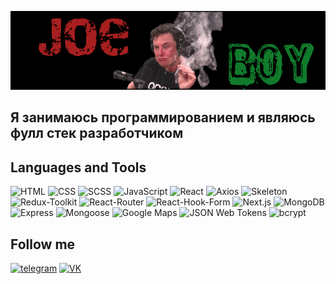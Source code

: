 [![Header](https://github.com/JoeeeBoy/JoeeeBoy/blob/main/assets/%D0%9D%D0%BE%D0%B2%D1%8B%D0%B9%20%D0%BF%D1%80%D0%BE%D0%B5%D0%BA%D1%82.png?raw=true)](https://vk.com/goldgamer97)

## Я занимаюсь программированием и являюсь фулл стек разработчиком

## Languages and Tools

![HTML](https://img.shields.io/badge/-HTML-090909?style=for-the-badge&logo=HTML5&logoColor=#E34F26)
![CSS](https://img.shields.io/badge/-CSS-090909?style=for-the-badge&logo=CSS3)
![SCSS](https://img.shields.io/badge/-SCSS-090909?style=for-the-badge&logo=SASS&logoColor=#CC6699)
![JavaScript](https://img.shields.io/badge/-JAVASCRIPT-090909?style=for-the-badge&logo=JavaScript&logoColor=E9D54D)
![React](https://img.shields.io/badge/-React-090909?style=for-the-badge&logo=React&logoColor=React)
![Axios](https://img.shields.io/badge/-Axios-090909?style=for-the-badge&logo=Axios)
![Skeleton](https://img.shields.io/badge/-Skeleton-090909?style=for-the-badge)
![Redux-Toolkit](https://img.shields.io/badge/-Redux_Toolkit-090909?style=for-the-badge&logo=redux)
![React-Router](https://img.shields.io/badge/-React_Router-090909?style=for-the-badge&logo=ReactRouter)
![React-Hook-Form](https://img.shields.io/badge/-React_Hook_Form-090909?style=for-the-badge&logo=ReactHookForm)
![Next.js](https://img.shields.io/badge/-Next.js-090909?style=for-the-badge&logo=Next.js)
![MongoDB](https://img.shields.io/badge/-MongoDB-090909?style=for-the-badge&logo=MongoDB)
![Express](https://img.shields.io/badge/-Express-090909?style=for-the-badge&logo=Express)
![Mongoose](https://img.shields.io/badge/-Mongoose-090909?style=for-the-badge&logo=Mongoose)
![Google Maps](https://img.shields.io/badge/-Google_Maps-090909?style=for-the-badge&logo=GoogleMaps)
![JSON Web Tokens](https://img.shields.io/badge/-JSON_Web_Tokens-090909?style=for-the-badge&logo=JSONWebTokens)
![bcrypt](https://img.shields.io/badge/-bcrypt-090909?style=for-the-badge&logo=bcrypt)

## Follow me

[![telegram](https://img.shields.io/badge/-telegram-090909?style=for-the-badge&logo=telegram)](https://web.telegram.org/z/#1283203590)
[![VK](https://img.shields.io/badge/-VK-090909?style=for-the-badge&logo=VK)](https://vk.com/goldgamer97)
